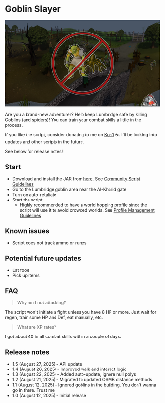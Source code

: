 # Goblin Slayer

![img.png](img.png)

Are you a brand-new adventurer? Help keep Lumbridge safe by killing Goblins (and spiders)! You can train your combat skills a little in the process.

If you like the script, consider donating to me on [Ko-fi](https://ko-fi.com/fruart) ☕. I'll be looking into updates and other scripts in the future.

See below for release notes!

## Start
- Download and install the JAR from [here](https://github.com/fru-art/fru-scripts/blob/master/out/artifacts/GoblinSlayerScript.jar).  See [Community Script Guidelines](https://discord.com/channels/736938454478356570/1364978724105355324)
- Go to the Lumbridge goblin area near the Al-Kharid gate
- Turn on auto-retaliate
- Start the script
    - Highly recommended to have a world hopping profile since the script will use it to avoid crowded worlds.  See [Profile Management Guidelines](https://discord.com/channels/736938454478356570/1393939764092207134/1393939764092207134)

## Known issues
- Script does not track ammo or runes

## Potential future updates
- Eat food
- Pick up items

## FAQ
> Why am I not attacking?

The script won't initiate a fight unless you have 8 HP or more. Just wait for regen, train some HP and Def, eat manually, etc.

> What are XP rates?

I got about 40 in all combat skills within a couple of days.

## Release notes
- 1.5 (August 27, 2025) - API update
- 1.4 (August 26, 2025) - Improved walk and interact logic
- 1.3 (August 22, 2025) - Added auto-update, ignore null polys
- 1.2 (August 21, 2025) - Migrated to updated OSMB distance methods
- 1.1 (August 12, 2025) - Ignored goblins in the building. You don't wanna go in there. Trust me.
- 1.0 (August 12, 2025) - Initial release